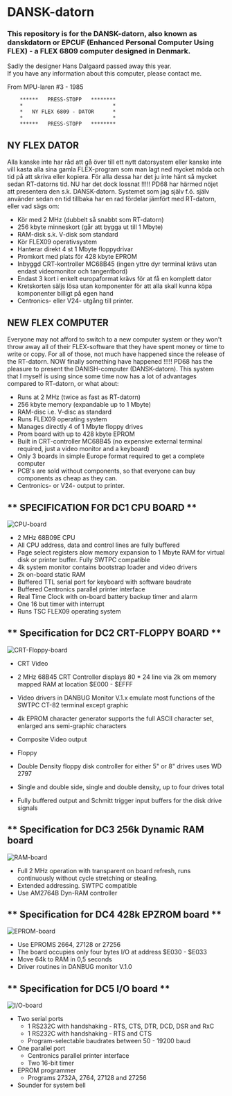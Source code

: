 # DANSK-datorn
### This repository is for the DANSK-datorn, also known as danskdatorn or EPCUF (Enhanced Personal Computer Using FLEX) - a FLEX 6809 computer designed in Denmark.

Sadly the designer Hans Dalgaard passed away this year.  
If you have any information about this computer, please contact me.

From MPU-laren #3 - 1985  

        ******   PRESS-STOPP   ********  
        *                             *  
        *   NY FLEX 6809 - DATOR      *  
        *                             *  
        ******   PRESS-STOPP   ********  

## NY FLEX DATOR

Alla kanske inte har råd att gå över till ett nytt datorsystem eller kanske inte vill kasta alla sina gamla FLEX-program som man lagt ned mycket möda och tid på att skriva eller kopiera.
För alla dessa har det ju inte hänt så mycket sedan RT-datorns tid.
NU har det dock lossnat !!!!!
PD68 har härmed nöjet att presentera den s.k. DANSK-datorn.
Systemet som jag själv f.ö. själv använder sedan en tid tillbaka har en rad fördelar jämfört med RT-datorn, eller vad sägs om:

* Kör med 2 MHz (dubbelt så snabbt som RT-datorn)
* 256 kbyte minneskort (går att bygga ut till 1 Mbyte)
* RAM-disk s.k. V-disk som standard
* Kör FLEX09 operativsystem
* Hanterar direkt 4 st 1 Mbyte floppydrivar
* Promkort med plats för 428 kbyte EPROM
* Inbyggd CRT-kontroller MC68B45 (ingen yttre dyr terminal krävs utan endast videomonitor och tangentbord)
* Endast 3 kort i enkelt europaformat krävs för at få en komplett dator
* Kretskorten säljs lösa utan komponenter för att alla skall kunna köpa komponenter billigt på egen hand
* Centronics- eller V24- utgång till printer.

## NEW FLEX COMPUTER

Everyone may not afford to switch to a new computer system or they won't throw away all of their FLEX-software that they have spent money or time to write or copy. 
For all of those, not much have happened since the release of the RT-datorn.
NOW finally something have happened !!!!!
PD68 has the pleasure to present the DANISH-computer (DANSK-datorn).
This system that I myself is using since some time now has a lot of advantages compared to RT-datorn, or what about:

* Runs at 2 MHz (twice as fast as RT-datorn)
* 256 kbyte memory (expandable up to 1 Mbyte)
* RAM-disc i.e. V-disc as standard
* Runs FLEX09 operating system
* Manages directly 4 of 1 Mbyte floppy drives
* Prom board with up to 428 kbyte EPROM
* Built in CRT-controller MC68B45 (no expensive external terminal required, just a video monitor and a keyboard)
* Only 3 boards in simple Europe format required to get a complete computer
* PCB's are sold without components, so that everyone can buy components as cheap as they can.
* Centronics- or V24- output to printer.

## ** SPECIFICATION FOR DC1 CPU BOARD **
![CPU-board](/Images/DC1-CPU.jpg)
* 2 MHz 68B09E CPU
* All CPU address, data and control lines are fully buffered
* Page select registers alow memory expansion to 1 Mbyte RAM for virtual disk or printer buffer. Fully SWTPC compatible
* 4k system monitor contains bootstrap loader and video drivers
* 2k on-board static RAM
* Buffered TTL serial port for keyboard with software baudrate
* Buffered Centronics parallel printer interface
* Real Time Clock with on-board battery backup timer and alarm
* One 16 but timer with interrupt
* Runs TSC FLEX09 operating system

## ** Specification for DC2 CRT-FLOPPY BOARD **
![CRT-Floppy-board](/Images/DC2-CRT-Floppy.jpg)
* CRT Video
* 2 MHz 68B45 CRT Controller displays 80 * 24 line via 2k om memory mapped RAM at location $E000 - $EFFF
* Video drivers in DANBUG Monitor V.1.x emulate most functions of the SWTPC CT-82 terminal except graphic
* 4k EPROM character generator supports the full ASCII character set, enlarged ans semi-graphic characters
* Composite Video output

* Floppy
* Double Density floppy disk controller for either 5" or 8" drives uses WD 2797
* Single and double side, single and double density, up to four drives total
* Fully buffered output and Schmitt trigger input buffers for the disk drive signals

## ** Specification for DC3 256k Dynamic RAM board
![RAM-board](/Images/DC3-256k-RAM.jpg)
* Full 2 MHz operation with transparent on board refresh, runs continuously without cycle stretching or stealing.
* Extended addressing. SWTPC compatible
* Use AM2764B Dyn-RAM controller

## ** Specification for DC4 428k EPZROM board **
![EPROM-board](/Images/DC4-428k-EPROM.jpg)
* Use EPROMS 2664, 27128 or 27256
* The board occupies only four bytes I/O at address $E030 - $E033
* Move 64k to RAM in 0,5 seconds
* Driver routines in DANBUG monitor V.1.0

## ** Specification for DC5 I/O board **
![I/O-board](/Images/DC5-IO.jpg)
* Two serial ports
  - 1 RS232C with handshaking - RTS, CTS, DTR, DCD, DSR and RxC
  - 1 RS232C with handshaking - RTS and CTS
  - Program-selectable baudrates between 50 - 19200 baud
* One parallel port
  - Centronics parallel printer interface
  - Two 16-bit timer
* EPROM programmer
  - Programs 2732A, 2764, 27128 and 27256
* Sounder for system bell
